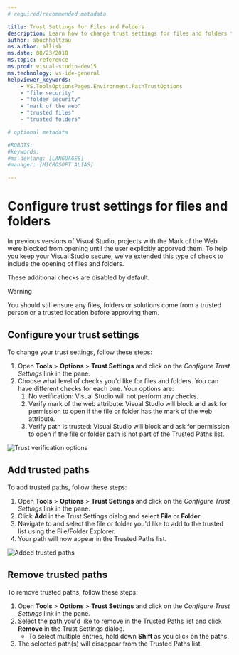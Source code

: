 ```yaml
---
# required/recommended metadata

title: Trust Settings for Files and Folders
description: Learn how to change trust settings for files and folders to keep Visual Studio secure.
author: abuchholtzau
ms.author: allisb
ms.date: 08/23/2018
ms.topic: reference
ms.prod: visual-studio-dev15
ms.technology: vs-ide-general
helpviewer_keywords: 
    - VS.ToolsOptionsPages.Environment.PathTrustOptions
    - "file security"
    - "folder security"
    - "mark of the web"
    - "trusted files"
    - "trusted folders"

# optional metadata

#ROBOTS:
#keywords:
#ms.devlang: [LANGUAGES]
#manager: [MICROSOFT ALIAS]

---
```

# Configure trust settings for files and folders

In previous versions of Visual Studio, projects with the Mark of the Web were blocked from opening until the user explicitly apporved them. To help you keep your Visual Studio secure, we've extended this type of check to include the opening of files and folders.

These additional checks are disabled by default.

> [!WARNING]
> You should still ensure any files, folders or solutions come from a trusted person or a trusted location before approving them. 

## Configure your trust settings
To change your trust settings, follow these steps:

1. Open **Tools** > **Options** > **Trust Settings** and click on the _Configure Trust Settings_ link in the pane.
2. Choose what level of checks you'd like for files and folders. You can have different checks for each one. Your options are:
    1. No verification: Visual Studio will not perform any checks.
    2. Verify mark of the web attribute: Visual Studio will block and ask for permission to open if the file or folder has the mark of the web attribute.
    3. Verify path is trusted: Visual Studio will block and ask for permission to open if the file or folder path is not part of the Trusted Paths list.

![Trust verification options](../media/trustsettings-verification.png)

## Add trusted paths
To add trusted paths, follow these steps:

1.  Open **Tools** > **Options** > **Trust Settings** and click on the _Configure Trust Settings_ link in the pane.
2.  Click **Add** in the Trust Settings dialog and select **File** or **Folder**.
3.  Navigate to and select the file or folder you'd like to add to the trusted list using the File/Folder Explorer.
4.  Your path will now appear in the Trusted Paths list.

![Added trusted paths](../media/trustsettings.png)

## Remove trusted paths
To remove trusted paths, follow these steps:
1.  Open **Tools** > **Options** > **Trust Settings** and click on the _Configure Trust Settings_ link in the pane.
2.  Select the path you'd like to remove in the Trusted Paths list and click **Remove** in the Trust Settings dialog.
    * To select multiple entries, hold down **Shift** as you click on the paths.
3.  The selected path(s) will disappear from the Trusted Paths list. 
